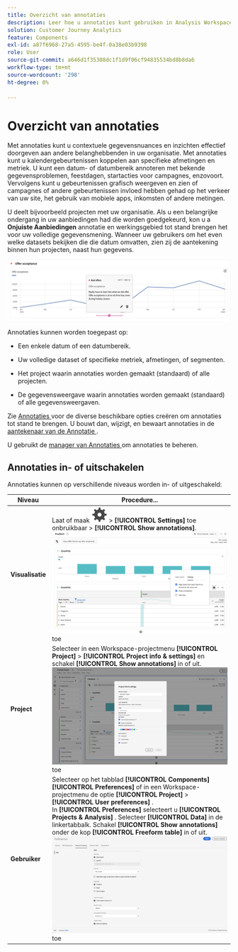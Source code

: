 ```yaml
---
title: Overzicht van annotaties
description: Leer hoe u annotaties kunt gebruiken in Analysis Workspace.
solution: Customer Journey Analytics
feature: Components
exl-id: a87f6968-27a5-4595-be4f-0a38e03b9398
role: User
source-git-commit: a646d1f35308dc1f1d9f06cf94835534bd8b8da6
workflow-type: tm+mt
source-wordcount: '298'
ht-degree: 0%

---
```


# Overzicht van annotaties

Met annotaties kunt u contextuele gegevensnuances en inzichten effectief doorgeven aan andere belanghebbenden in uw organisatie. Met annotaties kunt u kalendergebeurtenissen koppelen aan specifieke afmetingen en metriek. U kunt een datum- of datumbereik annoteren met bekende gegevensproblemen, feestdagen, startacties voor campagnes, enzovoort. Vervolgens kunt u gebeurtenissen grafisch weergeven en zien of campagnes of andere gebeurtenissen invloed hebben gehad op het verkeer van uw site, het gebruik van mobiele apps, inkomsten of andere metingen.

U deelt bijvoorbeeld projecten met uw organisatie. Als u een belangrijke ondergang in uw aanbiedingen had die worden goedgekeurd, kon u a **Onjuiste Aanbiedingen** annotatie en werkingsgebied tot stand brengen het voor uw volledige gegevensmening. Wanneer uw gebruikers om het even welke datasets bekijken die die datum omvatten, zien zij de aantekening binnen hun projecten, naast hun gegevens.

![ grafiek van de Lijn met benadrukte annotatie.](assets/annotation-example.png)

Annotaties kunnen worden toegepast op:

* Een enkele datum of een datumbereik.

* Uw volledige dataset of specifieke metriek, afmetingen, of segmenten.

* Het project waarin annotaties worden gemaakt (standaard) of alle projecten.

* De gegevensweergave waarin annotaties worden gemaakt (standaard) of alle gegevensweergaven.

Zie [ Annotaties ](/help/components/annotations/create-annotations.md) voor de diverse beschikbare opties creëren om annotaties tot stand te brengen. U bouwt dan, wijzigt, en bewaart annotaties in de [ aantekenaar van de Annotatie ](create-annotations.md#annotation-builder).

U gebruikt de [ manager van Annotaties ](manage-annotations.md) om annotaties te beheren.

## Annotaties in- of uitschakelen

Annotaties kunnen op verschillende niveaus worden in- of uitgeschakeld:

| Niveau | Procedure... |
|---|---|
| **Visualisatie** | Laat of maak ![ Vestiging ](/help/assets/icons/Setting.svg) > **[!UICONTROL Settings]** toe onbruikbaar > **[!UICONTROL Show annotations]**.<br/>![ laat onbruikbaar maken aantekeningen voor een visualisatie ](/help/components/annotations/assets/annotations-visualization.png) toe |
| **Project** | Selecteer in een Workspace-projectmenu **[!UICONTROL Project]** > **[!UICONTROL Project info & settings]** en schakel **[!UICONTROL Show annotations]** in of uit.<br/>![ laat onbruikbaar maken aantekeningen voor een project ](/help/components/annotations/assets/annotations-project.png) toe |
| **Gebruiker** | Selecteer op het tabblad **[!UICONTROL Components]** **[!UICONTROL Preferences]** of in een Workspace-projectmenu de optie **[!UICONTROL Project]** > **[!UICONTROL User preferences]** . <br/> In **[!UICONTROL Preferences]** selecteert u **[!UICONTROL Projects & Analysis]** . Selecteer **[!UICONTROL Data]** in de linkertabbalk. Schakel **[!UICONTROL Show annotations]** onder de kop **[!UICONTROL Freeform table]** in of uit.<br/>![ laat onbruikbaar maken aantekeningen voor een gebruiker ](/help/components/annotations/assets/annotations-user.png) toe |
